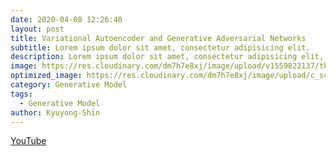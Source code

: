 ```yaml
---
date: 2020-04-08 12:26:40
layout: post
title: Variational Autoencoder and Generative Adversarial Networks
subtitle: Lorem ipsum dolor sit amet, consectetur adipisicing elit.
description: Lorem ipsum dolor sit amet, consectetur adipisicing elit, sed do eiusmod tempor incididunt ut labore et dolore magna aliqua.
image: https://res.cloudinary.com/dm7h7e8xj/image/upload/v1559822137/theme11_vei7iw.jpg
optimized_image: https://res.cloudinary.com/dm7h7e8xj/image/upload/c_scale,w_380/v1559822137/theme11_vei7iw.jpg
category: Generative Model
tags:
  - Generative Model
author: Kyuyong-Shin
---
```


[YouTube](https://youtu.be/VAVxQ6sCOOQ)








